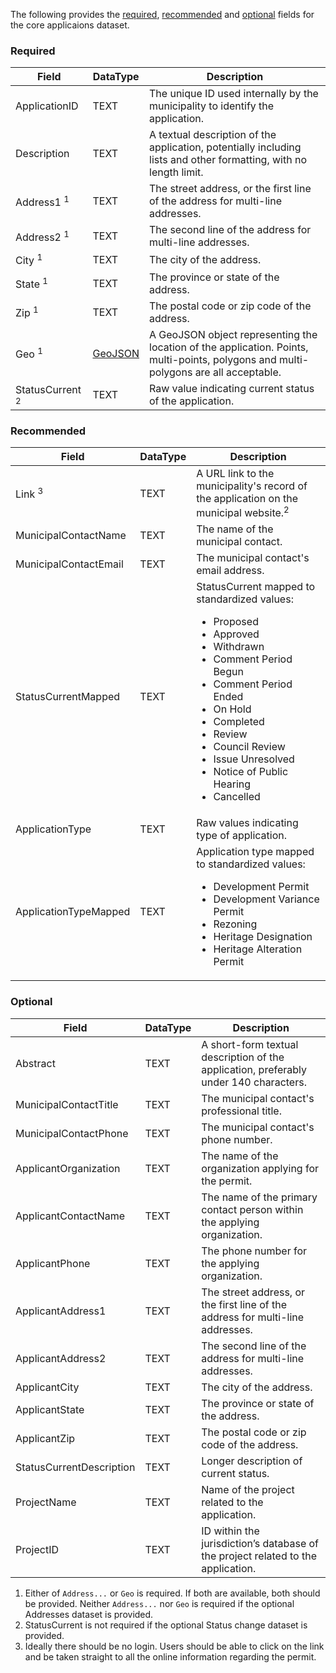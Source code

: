 The following provides the [required](#required), [recommended](#recommended) and [optional](#optional) fields for the core applicaions dataset.

### Required

Field                      | DataType | Description
---------------------------|----------|------------
ApplicationID              | TEXT     | The unique ID used internally by the municipality to identify the application.
Description                | TEXT     | A textual description of the application, potentially including lists and other formatting, with no length limit.
Address1 <sup>1</sup>      | TEXT     | The street address, or the first line of the address for multi-line addresses.
Address2 <sup>1</sup>                   | TEXT     | The second line of the address for multi-line addresses.
City <sup>1</sup>                       | TEXT     | The city of the address.
State <sup>1</sup>                      | TEXT     | The province or state of the address.
Zip <sup>1</sup>                        | TEXT     | The postal code or zip code of the address.
Geo <sup>1</sup>           | [GeoJSON](http://geojson.org/geojson-spec.html) | A GeoJSON object representing the location of the application. Points, multi-points, polygons and multi-polygons are all acceptable.
StatusCurrent <sup>2</sup> | TEXT     | Raw value indicating current status of the application.

### Recommended

Field                 | DataType | Description
----------------------|----------|------------
Link <sup>3</sup>     | TEXT     | A URL link to the municipality's record of the application on the municipal website.<sup>2</sup>
MunicipalContactName  | TEXT     | The name of the municipal contact.
MunicipalContactEmail | TEXT     | The municipal contact's email address.
StatusCurrentMapped   | TEXT     | StatusCurrent mapped to standardized values: <ul><li>Proposed</li><li>Approved</li><li>Withdrawn</li><li>Comment Period Begun</li><li>Comment Period Ended</li><li>On Hold</li><li>Completed</li><li>Review</li><li>Council Review</li><li>Issue Unresolved</li><li>Notice of Public Hearing</li><li>Cancelled</li></ul>
ApplicationType       | TEXT     | Raw values indicating type of application.
ApplicationTypeMapped | TEXT     | Application type mapped to standardized values: <ul><li>Development Permit</li><li>Development Variance Permit</li><li>Rezoning</li><li>Heritage Designation</li><li>Heritage Alteration Permit</li></ul>

### Optional

Field                    | DataType | Description
-------------------------|----------|------------
Abstract                 | TEXT     | A short-form textual description of the application, preferably under 140 characters.
MunicipalContactTitle    | TEXT     | The municipal contact's professional title.
MunicipalContactPhone    | TEXT     | The municipal contact's phone number.
ApplicantOrganization    | TEXT     | The name of the organization applying for the permit.
ApplicantContactName     | TEXT     | The name of the primary contact person within the applying organization.
ApplicantPhone           | TEXT     | The phone number for the applying organization.
ApplicantAddress1        | TEXT     | The street address, or the first line of the address for multi-line addresses.
ApplicantAddress2        | TEXT     | The second line of the address for multi-line addresses.
ApplicantCity            | TEXT     | The city of the address.
ApplicantState           | TEXT     | The province or state of the address.
ApplicantZip             | TEXT     | The postal code or zip code of the address.
StatusCurrentDescription | TEXT     | Longer description of current status.
ProjectName              | TEXT     | Name of the project related to the application.
ProjectID                | TEXT     | ID within the jurisdiction’s database of the project related to the application.

1. Either of `Address...` or `Geo` is required. If both are available, both should be provided. Neither `Address...` nor `Geo` is required if the optional Addresses dataset is provided.
2. StatusCurrent is not required if the optional Status change dataset is provided.
3. Ideally there should be no login. Users should be able to click on the link and be taken straight to all the online information regarding the permit.
